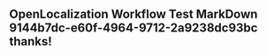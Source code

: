 <properties
ms.topic="hero-topic"
ms.test1="hero-topic"
ms.test2="test"/>

## OpenLocalization Workflow Test MarkDown 9144b7dc-e60f-4964-9712-2a9238dc93bc thanks!
<!--HONumber=Mar16_HO2-->
